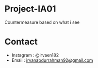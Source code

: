 # Project-IA01
Countermeasure based on what i see

# Contact
* Instagram : @irvaen182
* Email : irvanabdurrahman92@gmail.com

